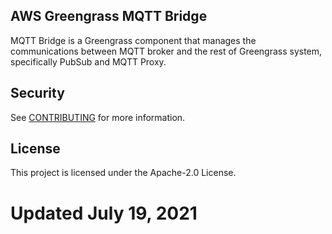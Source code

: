 ## AWS Greengrass MQTT Bridge

MQTT Bridge is a Greengrass component that manages the communications between MQTT broker and the rest of Greengrass system, specifically PubSub and MQTT Proxy.

## Security

See [CONTRIBUTING](CONTRIBUTING.md#security-issue-notifications) for more information.

## License

This project is licensed under the Apache-2.0 License.

# Updated July 19, 2021